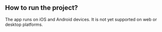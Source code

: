 ## How to run the project?

The app runs on iOS and Android devices. It is not yet supported on web or desktop platforms.
